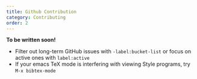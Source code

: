 ```yaml
---
title: Github Contribution
category: Contributing
order: 2
---
```


**To be written soon!**

* Filter out long-term GitHub issues with `-label:bucket-list` or focus on active ones with `label:active`
* If your emacs TeX mode is interfering with viewing Style programs, try `M-x bibtex-mode`
